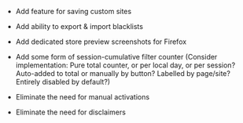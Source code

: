- Add feature for saving custom sites
- Add ability to export & import blacklists
- Add dedicated store preview screenshots for Firefox
- Add some form of session-cumulative filter counter (Consider implementation: Pure total counter, or per local day, or per session? Auto-added to total or manually by button? Labelled by page/site? Entirely disabled by default?)

- Eliminate the need for manual activations
- Eliminate the need for disclaimers
